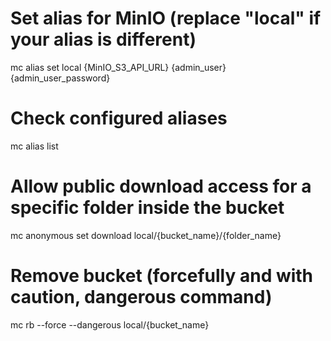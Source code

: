 # Set alias for MinIO (replace "local" if your alias is different)

mc alias set local {MinIO_S3_API_URL} {admin_user} {admin_user_password}

# Check configured aliases

mc alias list

# Allow public download access for a specific folder inside the bucket

mc anonymous set download local/{bucket_name}/{folder_name}

# Remove bucket (forcefully and with caution, dangerous command)

mc rb --force --dangerous local/{bucket_name}
